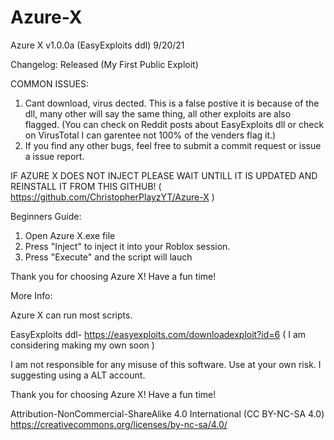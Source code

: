 # Azure-X
Azure X v1.0.0a (EasyExploits ddl) 9/20/21

Changelog:
Released (My First Public Exploit)

COMMON ISSUES:
1. Cant download, virus dected.
This is a false postive it is because of the dll, many other will say the same thing, all other exploits are also flagged. (You can check on Reddit posts about EasyExploits dll or check on VirusTotal I can garentee not 100% of the venders flag it.)
2. If you find any other bugs, feel free to submit a commit request or issue a issue report.

IF AZURE X DOES NOT INJECT PLEASE WAIT UNTILL IT IS UPDATED AND REINSTALL IT FROM THIS GITHUB!   ( https://github.com/ChristopherPlayzYT/Azure-X )

Beginners Guide:
1. Open Azure X.exe file
2. Press "Inject" to inject it into your Roblox session.
3. Press "Execute" and the script will lauch

Thank you for choosing Azure X! Have a fun time!


More Info:

Azure X can run most scripts.

EasyExploits ddl- https://easyexploits.com/downloadexploit?id=6 ( I am considering making my own soon )


I am not responsible for any misuse of this software. Use at your own risk. I suggesting using a ALT account.

Thank you for choosing Azure X! Have a fun time!


Attribution-NonCommercial-ShareAlike 4.0 International (CC BY-NC-SA 4.0)
https://creativecommons.org/licenses/by-nc-sa/4.0/
